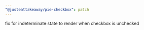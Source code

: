 ```yaml
---
"@justeattakeaway/pie-checkbox": patch
---
```


fix for indeterminate state to render when checkbox is unchecked
